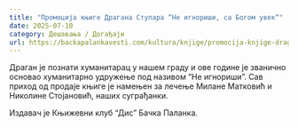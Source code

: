 ```yaml
---
title: "Промоција књиге Драгана Ступара “Не игнориши, са Богом увек“"
date: 2025-07-10
category: Дешавања / Догађаји
url: https://backapalankavesti.com/kultura/knjige/promocija-knjige-dragana-stupara-ne-ignorisi-sa-bogom-uvek/
---
```


Драган је познати хуманитарац у нашем граду и ове године је званично основао хуманитарно удружење под називом “Не игнориши”. Сав приход од продаје књиге је намењен за лечење Милане Матковић и Николине Стојановић, наших суграђанки.

Издавач је Књижевни клуб “Дис” Бачка Паланка.
